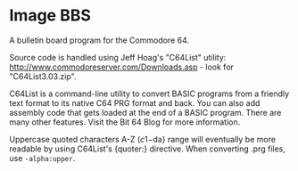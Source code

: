 # Image BBS
A bulletin board program for the Commodore 64.

Source code is handled using Jeff Hoag's "C64List" utility:
http://www.commodoreserver.com/Downloads.asp - look for "C64List3.03.zip".

C64List is a command-line utility to convert BASIC programs from a friendly text format to its native C64 PRG format and back. You can also add assembly code that gets loaded at the end of a BASIC program. There are many other features. Visit the Bit 64 Blog for more information.

Uppercase quoted characters A-Z ($c1-$da} range will eventually be more readable by using C64List's {quoter:} directive.
When converting .prg files, use `-alpha:upper`.
